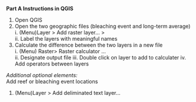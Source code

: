 **Part A Instructions in QGIS**1. Open QGIS2. Open the two geographic files (bleaching event and long-term average)  
    i. (Menu)Layer > Add raster layer... >  
    ii. Label the layers with meaningful names
3.  Calculate the difference between the two layers in a new file  
    i. (Menu) Raster> Raster calculator ...  
    ii. Designate output file
    iii. Double click on layer to add to calculater
    iv. Add operators between layers
    
*Additional optional elements:*  
Add reef or bleaching event locations  
1. (Menu)Layer > Add deliminated text layer...


